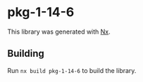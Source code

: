 # pkg-1-14-6

This library was generated with [Nx](https://nx.dev).

## Building

Run `nx build pkg-1-14-6` to build the library.
